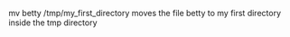 mv betty /tmp/my_first_directory  moves the file betty to my first directory inside the tmp directory
